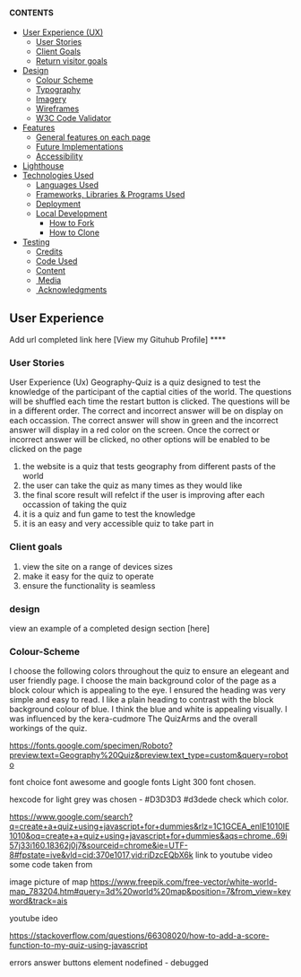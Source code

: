 #### CONTENTS
- [User Experience (UX)](#user-experience-ux)
  - [User Stories](#user-stories)
  - [Client Goals](#client-goals)
  - [Return visitor goals](#return-visitor-goals)
- [Design](#design)
  - [Colour Scheme](#colour-scheme)
  - [Typography](#typography)
  - [Imagery](#imagery)
  - [Wireframes](#wireframes)
  - [W3C Code Validator](#w3c-code-validator)
- [Features](#features)
  - [General features on each page](#general-features-on-each-page)
  - [Future Implementations](#future-implementations)
  - [Accessibility](#accessibility)
- [Lighthouse](#lighthouse)
- [Technologies Used](#technologies-used)
  - [Languages Used](#languages-used)
  - [Frameworks, Libraries \& Programs Used](#frameworks-libraries--programs-used)
  - [Deployment](#deployment)
  - [Local Development](#local-development)
    - [How to Fork](#how-to-fork)
    - [How to Clone](#how-to-clone)
- [Testing](#testing)
  - [Credits](#credits)
  - [Code Used](#code-used)
  - [Content](#content)
  - [ Media](#media)
  - [ Acknowledgments](#acknowledgments)

## User Experience 
Add url completed link here [View my Gituhub Profile] ****

### User Stories

User Experience (Ux)
Geography-Quiz is a quiz designed to test the knowledge of the participant of the captial 
cities of the world. The questions will be shuffled each time the restart button is clicked. The questions will be in a different order. The correct and incorrect answer will be on display on each occassion. The correct answer will show in green and the incorrect answer will display in a red color on the screen. Once the correct or incorrect answer will be clicked, no other options will be enabled to be clicked on the page
1. the website is a quiz that tests geography from different pasts of the world 
2. the user can take the quiz as many times as they would like 
3. the final score result will refelct if the user is improving after each occassion of taking the quiz
4. it is a quiz and fun game to test the knowledge
5. it is an easy and very accessible quiz to take part in

### Client goals 
1. view the site on a range of devices sizes
2. make it easy for the quiz to operate 
3. ensure the functionality is seamless

### design
view an example of a completed design section [here]


### Colour-Scheme

I choose the following colors throughout the quiz to ensure an elegeant and 
user friendly page. 
I choose the main background color of the page as a block colour which is appealing to the eye. 
I ensured the heading was very simple and easy to read. 
I like a plain heading to contrast with the block background colour of blue. I think the blue and white is appealing visually.
I was influenced by the kera-cudmore The QuizArms and the overall workings of the quiz.

https://fonts.google.com/specimen/Roboto?preview.text=Geography%20Quiz&preview.text_type=custom&query=roboto

font choice font awesome and google fonts Light 300 font chosen. 

hexcode for light grey was chosen - #D3D3D3 #d3dede check which color. 

https://www.google.com/search?q=create+a+quiz+using+javascript+for+dummies&rlz=1C1GCEA_enIE1010IE1010&oq=create+a+quiz+using+javascript+for+dummies&aqs=chrome..69i57j33i160.18362j0j7&sourceid=chrome&ie=UTF-8#fpstate=ive&vld=cid:370e1017,vid:riDzcEQbX6k link to youtube video some 
code taken from 

image picture of map 
<https://www.freepik.com/free-vector/white-world-map_783204.htm#query=3d%20world%20map&position=7&from_view=keyword&track=ais>


youtube ideo 

<https://stackoverflow.com/questions/66308020/how-to-add-a-score-function-to-my-quiz-using-javascript>

errors answer buttons element nodefined - debugged 